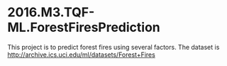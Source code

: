 # 2016.M3.TQF-ML.ForestFiresPrediction
This project is to predict forest fires using several factors.
The dataset is http://archive.ics.uci.edu/ml/datasets/Forest+Fires
